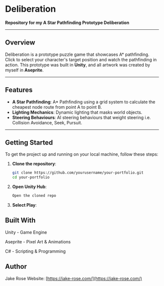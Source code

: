 # Deliberation

**Repository for my A Star Pathfinding Prototype Deliberation**

---

## Overview

Deliberation is a prototype puzzle game that showcases A* pathfinding. Click to select your character's target position
and watch the pathfinding in action. This prototype was built in **Unity**, and all artwork was created by myself in **Aseprite**.

---

## Features

- **A Star Pathfinding**: A* Pathfinding using a grid system to calculate the cheapest node route from point A to point B.
- **Lighting Mechanics**: Dynamic lighting that masks world objects.
- **Steering Behaviours**: AI steering behaviours that weight steering i.e. Collision Avoidance, Seek, Pursuit.


---


## Getting Started

To get the project up and running on your local machine, follow these steps:

1. **Clone the repository**:
   ```bash
   git clone https://github.com/yourusername/your-portfolio.git
   cd your-portfolio
2. **Open Unity Hub**:
   ```bash
   Open the cloned repo
3. **Select Play**:


## Built With
Unity - Game Engine

Aseprite - Pixel Art & Animations 

C# - Scripting & Programming 


## Author
Jake Rose
Website: [https://jake-rose.com/](https://jake-rose.com/)
